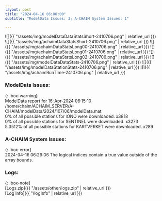 ```yaml
---
layout: post
title: "2024-04-16 06:00:00"
subtitle: "ModelData Issues: 3; A-CHAIM System Issues: 1"

---
```


![]({{ "/assets/img/modelDataDataStatsShort-2410706.png" | relative_url }})
![]({{ "/assets/img/achaimDataStatsShort-2410706.png" | relative_url }})
![]({{ "/assets/img/achaimDataStatsLong00-2410706.png" | relative_url }})
![]({{ "/assets/img/achaimDataStatsLong01-2410706.png" | relative_url }})
![]({{ "/assets/img/achaimDataStatsLong02-2410706.png" | relative_url }})
![]({{ "/assets/img/modelDataDataStats-2410706.png" | relative_url }})
![]({{ "/assets/img/modelDataStationStats-2410706.png" | relative_url }})
![]({{ "/assets/img/achaimRunTime-2410706.png" | relative_url }})


### ModelData Issues:  
  
{: .box-warning}  
 ModelData report for 16-Apr-2024 06:15:10   
 /home/chaim/ACHAIM_SERVER/A-CHAIM/modelData/2024/107/06/modelData.mat   
 0% of all possible stations for IONO were downloaded. x3818   
 0% of all possible stations for SENTINEL were downloaded. x3273   
 5.3512% of all possible stations for KARTVERKET were downloaded. x289   
  
### A-CHAIM System Issues:  
  
{: .box-error}  
2024-04-16 06:29:06 The logical indices contain a true value outside of the array bounds.  

### Logs:  
  
{: .box-note}  
[Logs.zip]({{ "/assets/other/logs.zip" | relative_url }})  
[Log Info]({{ "/logInfo" | relative_url }})  
